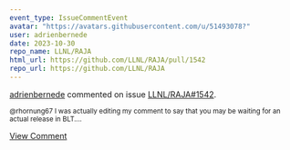 ```yaml
---
event_type: IssueCommentEvent
avatar: "https://avatars.githubusercontent.com/u/51493078?"
user: adrienbernede
date: 2023-10-30
repo_name: LLNL/RAJA
html_url: https://github.com/LLNL/RAJA/pull/1542
repo_url: https://github.com/LLNL/RAJA
---
```


<a href='https://github.com/adrienbernede' target='_blank'>adrienbernede</a> commented on issue <a href='https://github.com/LLNL/RAJA/pull/1542' target='_blank'>LLNL/RAJA#1542</a>.

<small>@rhornung67 I was actually editing my comment to say that you may be waiting for an actual release in BLT....</small>

<a href='https://github.com/LLNL/RAJA/pull/1542' target='_blank'>View Comment</a>